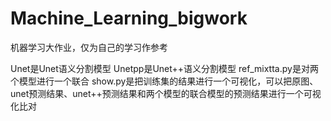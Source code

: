 # Machine_Learning_bigwork
机器学习大作业，仅为自己的学习作参考


Unet是Unet语义分割模型
Unetpp是Unet++语义分割模型
ref_mixtta.py是对两个模型进行一个联合
show.py是把训练集的结果进行一个可视化，可以把原图、unet预测结果、unet++预测结果和两个模型的联合模型的预测结果进行一个可视化比对
